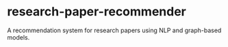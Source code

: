 # research-paper-recommender
A recommendation system for research papers using NLP and graph-based models.
